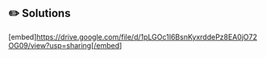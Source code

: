 ## :pencil2: Solutions

[embed]https://drive.google.com/file/d/1pLGOc1I6BsnKyxrddePz8EA0jO72OG09/view?usp=sharing[/embed]
